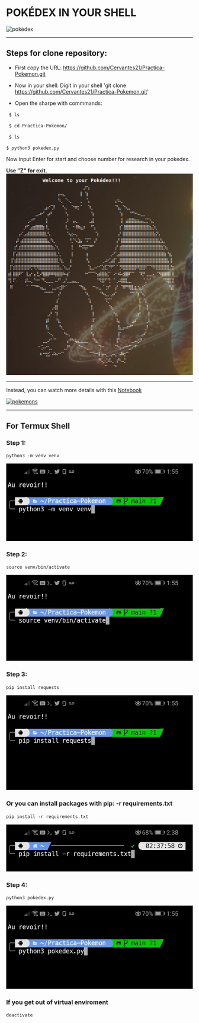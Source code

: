 # POKÉDEX IN YOUR SHELL

![pokédex](https://imgs.search.brave.com/E-VFZ0vCuBzFxnKl7X-VsFoi55WKvOygFT2nvHJD_PE/rs:fit:1200:630:1/g:ce/aHR0cHM6Ly9saDMu/Z29vZ2xldXNlcmNv/bnRlbnQuY29tL3By/b3h5L3IxRzlhZ2Iz/ZkFVT0hDN19mc3Vk/VTlWakNiU0F2RndB/ZkwtQXhoMFY2bkhQ/MkZuVFNOVXo3S0s3/SEFuTVY0cjRXYU9K/N2hnUGVzUVNLTTdm/S182Vnp6MUdXdW1K/TURsdW11dDg0THlU/XzFHd2tvd3c9dzEy/MDAtaDYzMC1wLWst/bm8tbnU)

---
## Steps for clone repository:

* First copy the URL:
https://github.com/Cervantes21/Practica-Pokemon.git

* Now in your shell: 
Digit in your shell 'git clone https://github.com/Cervantes21/Practica-Pokemon.git'

* Open the sharpe with commmands:

```
 $ ls
```
```
 $ cd Practica-Pokemon/
```
```
 $ ls
```
```
$ python3 pokedex.py
```

Now input Enter for start
and choose number for research in your pokedex.

**Use "Z" for exit.**
![welcome](./raw/charizard-hello.png)

---

Instead, you can watch more details with this [Notebook](https://github.com/Cervantes21/Practica-Pokemon/blob/main/Practica_de_tabulacion_de_datos_pokemon.ipynb)

[![pokemons](https://cloudfront-us-east-1.images.arcpublishing.com/metroworldnews/ZOP2OEAULVFUJJIZCFHWIZP5XM.jpeg)](https://github.com/Cervantes21/Practica-Pokemon/blob/main/Practica_de_tabulacion_de_datos_pokemon.ipynb)

---

## For Termux Shell

### Step 1:
```
python3 -m venv venv
```
![step1](./raw/step1.jpeg)

### Step 2:
```
source venv/bin/activate
```
![Step2](./raw/step2.jpeg)

### Step 3:
```
pip install requests
```
![step3](./raw/step3.jpeg)

### **Or you can install packages with pip: -r requirements.txt**
```
pip install -r requirements.txt
```
![requirements](./raw/requirements.jpeg)
 
### Step 4:
```
python3 pokedex.py
```
![step4](./raw/step4.jpeg)

### If you get out of virtual enviroment
```
deactivate
```

